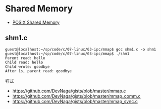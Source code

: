 # Shared Memory


* [POSIX Shared Memory](http://logan.tw/posts/2018/01/07/posix-shared-memory/)


## shm1.c

```
guest@localhost:~/sp/code/c/07-linux/03-ipc/mmap$ gcc shm1.c -o shm1
guest@localhost:~/sp/code/c/07-linux/03-ipc/mmap$ ./shm1
Parent read: hello
Child read: hello
Child wrote: goodbye
After 1s, parent read: goodbye
```

程式

* https://github.com/DevNaga/gists/blob/master/mmap.c
* https://github.com/DevNaga/gists/blob/master/mmap_comm.c
* https://github.com/DevNaga/gists/blob/master/mmap_sync.c